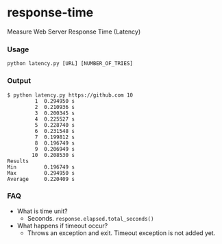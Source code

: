 # response-time
Measure Web Server Response Time (Latency)

### Usage
`python latency.py [URL] [NUMBER_OF_TRIES]`

### Output

```
$ python latency.py https://github.com 10
         1  0.294950 s        
         2  0.210936 s        
         3  0.200345 s        
         4  0.225527 s        
         5  0.228740 s        
         6  0.231548 s        
         7  0.199812 s        
         8  0.196749 s        
         9  0.206949 s        
        10  0.208530 s        
Results   
Min         0.196749 s
Max         0.294950 s
Average     0.220409 s
```

### FAQ
- What is time unit?
  - Seconds. `response.elapsed.total_seconds()` 
- What happens if timeout occur?
  - Throws an exception and exit. Timeout exception is not added yet.
